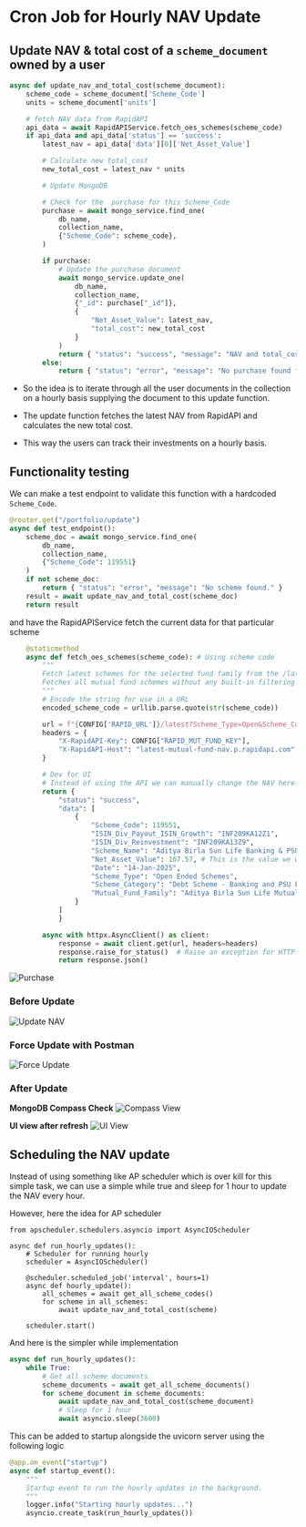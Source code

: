 # Cron Job for Hourly NAV Update

## Update NAV & total cost of a `scheme_document` owned by a user

```python
async def update_nav_and_total_cost(scheme_document):
    scheme_code = scheme_document['Scheme_Code']
    units = scheme_document['units']

    # fetch NAV data from RapidAPI
    api_data = await RapidAPIService.fetch_oes_schemes(scheme_code)
    if api_data and api_data['status'] == 'success':
        latest_nav = api_data['data'][0]['Net_Asset_Value']

        # Calculate new total_cost
        new_total_cost = latest_nav * units

        # Update MongoDB

        # Check for the  purchase for this Scheme_Code
        purchase = await mongo_service.find_one(
            db_name,
            collection_name,
            {"Scheme_Code": scheme_code},
        )

        if purchase:
            # Update the purchase document
            await mongo_service.update_one(
                db_name,
                collection_name,
                {"_id": purchase["_id"]},
                {
                    "Net_Asset_Value": latest_nav, 
                    "total_cost": new_total_cost
                }
            )
            return { "status": "success", "message": "NAV and total_cost updated successfully" }
        else:
            return { "status": "error", "message": "No purchase found for this Scheme Code" }
```

- So the idea is to iterate through all the user documents in the collection on a hourly basis supplying the document to this update function.

- The update function fetches the latest NAV from RapidAPI and calculates the new total cost.

- This way the users can track their investments on a hourly basis.


## Functionality testing

We can make a test endpoint to validate this function with a hardcoded `Scheme_Code`.

```python
@router.get("/portfolio/update")
async def test_endpoint():
    scheme_doc = await mongo_service.find_one(
        db_name,
        collection_name,
        {"Scheme_Code": 119551}
    )
    if not scheme_doc:
        return { "status": "error", "message": "No scheme found." }
    result = await update_nav_and_total_cost(scheme_doc)
    return result
```

and have the RapidAPIService fetch the current data for that particular scheme


```python
    @staticmethod
    async def fetch_oes_schemes(scheme_code): # Using scheme code
        """
        Fetch latest schemes for the selected fund family from the /latest endpoint.
        Fetches all mutual fund schemes without any built-in filtering 
        """
        # Encode the string for use in a URL
        encoded_scheme_code = urllib.parse.quote(str(scheme_code))

        url = f"{CONFIG['RAPID_URL']}/latest?Scheme_Type=Open&Scheme_Code={encoded_scheme_code}"
        headers = {
            "X-RapidAPI-Key": CONFIG["RAPID_MUT_FUND_KEY"],
            "X-RapidAPI-Host": "latest-mutual-fund-nav.p.rapidapi.com"
        }

        # Dev for UI
        # Instead of using the API we can manually change the NAV here to test the function
        return {
            "status": "success",
            "data": [
                {
                    "Scheme_Code": 119551,
                    "ISIN_Div_Payout_ISIN_Growth": "INF209KA12Z1",
                    "ISIN_Div_Reinvestment": "INF209KA13Z9",
                    "Scheme_Name": "Aditya Birla Sun Life Banking & PSU Debt Fund  - DIRECT - IDCW",
                    "Net_Asset_Value": 167.57, # This is the value we want to update
                    "Date": "14-Jan-2025",
                    "Scheme_Type": "Open Ended Schemes",
                    "Scheme_Category": "Debt Scheme - Banking and PSU Fund",
                    "Mutual_Fund_Family": "Aditya Birla Sun Life Mutual Fund"
                }
            ]
            }

        async with httpx.AsyncClient() as client:
            response = await client.get(url, headers=headers)
            response.raise_for_status()  # Raise an exception for HTTP errors
            return response.json()
```

![Purchase](assets/update_1.png)

### Before Update

![Update NAV](assets/update_2.png)

### Force Update with Postman

![Force Update](assets/force_update.png)

### After Update

**MongoDB Compass Check**
![Compass View](assets/compass_data.png)

**UI view after refresh**
![UI View](assets/ui_view.png)


## Scheduling the NAV update

Instead of using something like AP scheduler which is over kill for this simple task, we can use a simple while true and sleep for 1 hour to update the NAV every hour.

However, here the idea for AP scheduler
```
from apscheduler.schedulers.asyncio import AsyncIOScheduler

async def run_hourly_updates():
    # Scheduler for running hourly
    scheduler = AsyncIOScheduler()
    
    @scheduler.scheduled_job('interval', hours=1)
    async def hourly_update():
        all_schemes = await get_all_scheme_codes()
        for scheme in all_schemes:
            await update_nav_and_total_cost(scheme)
    
    scheduler.start()
```

And here is the simpler while implementation

```python
async def run_hourly_updates():
    while True:
        # Get all scheme documents
        scheme_documents = await get_all_scheme_documents()
        for scheme_document in scheme_documents:
            await update_nav_and_total_cost(scheme_document)
            # Sleep for 1 hour
            await asyncio.sleep(3600)
```

This can be added to startup alongside the uvicorn server using the following logic

```python
@app.on_event("startup")
async def startup_event():
    """
    Startup event to run the hourly updates in the background.
    """
    logger.info("Starting hourly updates...")
    asyncio.create_task(run_hourly_updates())
```